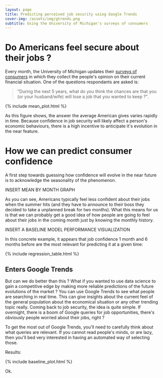 ```yaml
---
layout: page
title: Predicting perceived job security using Google Trends
cover-img: /assets/img/gtrends.png
subtitle: Using the University of Michigan's surveys of consumers
---
```


# Do Americans feel secure about their jobs ?
Every month, the University of Michigan updates their [surveys of consumers](https://data.sca.isr.umich.edu/data-archive/mine.php) in which they collect the people's opinion on their current financial situation. One of the questions respondants are asked is:
>"During the next 5 years, what do you think the chances are that you (or your husband/wife) will lose a job that you wanted to keep ?". 

{% include mean_plot.html %}

As this figure shows, the answer the average American gives varies rapidly in time. Because confidence in job security will likely affect a person's economic behaviours, there is a high incentive to anticipate it's evolution in the near feature. 

# How we can predict consumer confidence
A first step towards guessing how confidence will evolve in the near future is to acknowledge the seasonality of the phenomenon. 

INSERT MEAN BY MONTH GRAPH

As you can see, Americans typically feel less confident about their jobs when the summer hits (and they have to announce to their boss they decided to take a unplanned break for two months). What this means for us is that we can probably get a good idea of how people are going to feel about their jobs in the coming month just by knowing the monthly history. 

INSERT A BASELINE MODEL PERFORMANCE VISUALIZATION

In this concrete example, it appears that job confidence 1 month and 6 months before are the most relevant for predicting it at a given time:    

{% include regression_table.html %}

## Enters Google Trends
But can we do better than this ? What if you wanted to use data science to gain a competitive edge by making more reliable predictions of the future evolutions of the market ?
You can use Google Trends to see what people are searching in real time. This can give insights about the current feel of the general population about the economical situation or any other trending topic really. Coming back to job security, the idea is quite simple. If overnight, there is a boom of Google queries for job opportunities, there's obviously people worried about their jobs, right ? 

To get the most out of Google Trends, you'll need to carefully think about what queries are relevant. If you cannot read people's minds, or are lazy, then you'll bed very interested in having an automated way of selecting those. 

Results:

{% include baseline_plot.html %}

Ok.
